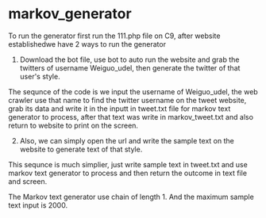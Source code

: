 # markov_generator
To run the generator first run the 111.php file on C9, after website establishedwe have 2 ways to run the generator

1. Download the bot file, use bot to auto run the website and grab the twitters of username Weiguo_udel, then generate the twitter of that user's style.

The sequnce of the code is we input the username of Weiguo_udel, the web crawler use that name to find the twitter username on the tweet website, grab its data and write it in the inputt in tweet.txt file for markov text generator to process, after that text was write in markov_tweet.txt and also return to website to print on the screen.  

2. Also, we can simply open the url and write the sample text on the website to generate text of that style.

This sequnce is much simplier, just write sample text in tweet.txt and use markov text generator to process and then return the outcome in text file and screen.

The Markov text generator use chain of length 1. And the maximum sample text input is 2000. 

